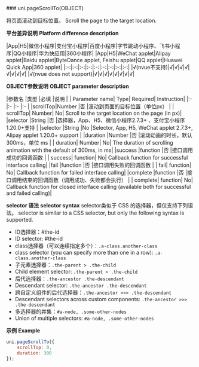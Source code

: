 <md-translatedByGoogle />
### uni.pageScrollTo(OBJECT)

将页面滚动到目标位置。
Scroll the page to the target location.



**平台差异说明**
**Platform difference description**

|App|H5|微信小程序|支付宝小程序|百度小程序|字节跳动小程序、飞书小程序|QQ小程序|华为快应用|360小程序|
|App|H5|WeChat applet|Alipay applet|Baidu applet|ByteDance applet, Feishu applet|QQ applet|Huawei Quick App|360 applet|
|:-:|:-:|:-:|:-:|:-:|:-:|:-:|:-:|:-:|
|√(nvue不支持)|√|√|√|√|√|√|√|√|
|√(nvue does not support)|√|√|√|√|√|√|√|√|





**OBJECT参数说明**
**OBJECT parameter description**

|参数名		|类型			|必填	|说明																							|
| Parameter name| Type| Required| Instruction|
|:-				|:-				|:-		|:-																								|
|scrollTop|Number		|否		|滚动到页面的目标位置（单位px）										|
| scrollTop| Number| No| Scroll to the target location on the page (in px)|
|selector	|String		|否		|选择器，App、H5、微信小程序2.7.3+ 、支付宝小程序1.20.0+支持		|
|selector |String |No |Selector, App, H5, WeChat applet 2.7.3+, Alipay applet 1.20.0+ support |
|duration	|Number		|否		|滚动动画的时长，默认300ms，单位 ms								|
| duration| Number| No| The duration of scrolling animation with the default of 300ms, in ms|
|success	|function	|否		|接口调用成功的回调函数														|
| success| function| No| Callback function for successful interface calling|
|fail			|function	|否		|接口调用失败的回调函数														|
| fail| function| No| Callback function for failed interface calling|
|complete	|function	|否		|接口调用结束的回调函数（调用成功、失败都会执行）	|
| complete| function| No| Callback function for closed interface calling (available both for successful and failed calling)|

**selector 语法**
**selector syntax**
selector类似于 CSS 的选择器，但仅支持下列语法。
selector is similar to a CSS selector, but only the following syntax is supported.

- ID选择器：#the-id
- ID selector: #the-id
- class选择器（可以连续指定多个）：`.a-class.another-class`
- class selector (you can specify more than one in a row): `.a-class.another-class`
- 子元素选择器：`.the-parent > .the-child`
- Child element selector: `.the-parent > .the-child`
- 后代选择器：`.the-ancestor .the-descendant`
- Descendant selector: `.the-ancestor .the-descendant`
- 跨自定义组件的后代选择器：`.the-ancestor >>> .the-descendant`
- Descendant selectors across custom components: `.the-ancestor >>> .the-descendant`
- 多选择器的并集：`#a-node, .some-other-nodes`
- Union of multiple selectors: `#a-node, .some-other-nodes`

**示例**
**Example**

```javascript
uni.pageScrollTo({
	scrollTop: 0,
	duration: 300
});
```

